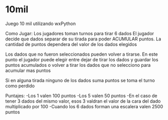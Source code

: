 # 10mil

Juego 10 mil utilizando wxPython

Como Jugar:
Los jugadores toman turnos para tirar 6 dados 
El jugador decide que dados separar de su tirada para poder ACUMULAR puntos. La cantidad de puntos dependera del valor de los dados elegidos 

Los dados que no fueron seleccionados pueden volver a tirarse. 
En este punto el jugador puede elegir entre dejar de tirar los dados y guardar los puntos acumulados o volver a tirar los dados que no selecciono para  acumular mas puntos

Si en alguna tirada ninguno de los dados suma puntos se toma el turno como perdido

Puntajes:
-Los 1 valen 100 puntos
-Los 5 valen 50 puntos
-En el caso de tener 3 dados del mismo valor, esos 3 valdran el valor de la cara del dado multiplicado por 100
-Cuando los 6 dados forman una escalera valen 2500 puntos
